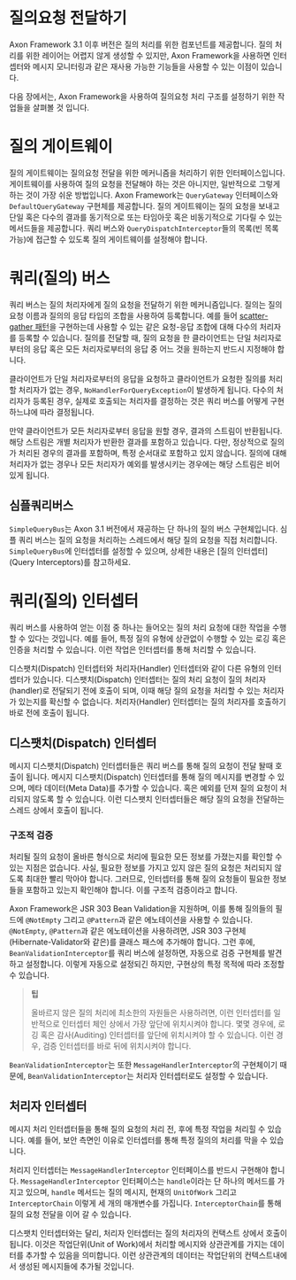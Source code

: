 질의요청 전달하기
=================
Axon Framework 3.1 이후 버전은 질의 처리를 위한 컴포넌트를 제공합니다. 질의 처리를 위한 레이어는 어렵지 않게 생성할 수 있지만, Axon Framework을 사용하면 인터셉터와 메시지 모니터링과 같은 재사용 가능한 기능들을 사용할 수 있는 이점이 있습니다.

다음 장에서는, Axon Framework을 사용하여 질의요청 처리 구조를 설정하기 위한 작업들을 살펴볼 것 입니다.

질의 게이트웨이
=============
질의 게이트웨이는 질의요청 전달을 위한 메커니즘을 처리하기 위한 인터페이스입니다. 게이트웨이를 사용하여 질의 요청을 전달해야 하는 것은 아니지만, 일반적으로 그렇게 하는 것이 가장 쉬운 방법입니다. Axon Framework는 `QueryGateway` 인터페이스와 `DefaultQueryGateway` 구현체를 제공합니다. 질의 게이트웨이는 질의 요청을 보내고 단일 혹은 다수의 결과를 동기적으로 또는 타임아웃 혹은 비동기적으로 기다릴 수 있는 메서드들을 제공합니다. 쿼리 버스와 `QueryDispatchInterceptor`들의 목록(빈 목록 가능)에 접근할 수 있도록 질의 게이트웨이를 설정해야 합니다.

쿼리(질의) 버스
=========
쿼리 버스는 질의 처리자에게 질의 요청을 전달하기 위한 메커니즘입니다. 질의는 질의 요청 이름과 질의의 응답 타입의 조합을 사용하여 등록합니다. 예를 들어 [scatter-gather 패턴](http://www.enterpriseintegrationpatterns.com/patterns/messaging/BroadcastAggregate.html)을 구현하는데 사용할 수 있는 같은 요청-응답 조합에 대해 다수의 처리자를 등록할 수 있습니다. 질의를 전달할 때, 질의 요청을 한 클라이언트는 단일 처리자로부터의 응답 혹은 모든 처리자로부터의 응답 중 어느 것을 원하는지 반드시 지정해야 합니다.

클라이언트가 단일 처리자로부터의 응답을 요청하고 클라이언트가 요청한 질의를 처리할 처리자가 없는 경우, `NoHandlerForQueryException`이 발생하게 됩니다. 다수의 처리자가 등록된 경우, 실제로 호출되는 처리자를 결정하는 것은 쿼리 버스를 어떻게 구현하느냐에 따라 결정됩니다.

만약 클라이언트가 모든 처리자로부터 응답을 원할 경우, 결과의 스트림이 반환됩니다. 해당 스트림은 개별 처리자가 반환한 결과를 포함하고 있습니다. 다만, 정상적으로 질의가 처리된 경우의 결과를 포함하며, 특정 순서대로 포함하고 있지 않습니다. 질의에 대해 처리자가 없는 경우나 모든 처리자가 예외를 발생시키는 경우에는 해당 스트림은 비어 있게 됩니다.

심플쿼리버스
--------------
`SimpleQueryBus`는 Axon 3.1 버전에서 재공하는 단 하나의 질의 버스 구현체입니다. 심플 쿼리 버스는 질의 요청을 처리하는 스레드에서 해당 질의 요청을 직접 처리합니다. `SimpleQueryBus`에 인터셉터를 설정할 수 있으며, 상세한 내용은 [질의 인터셉터](Query Interceptors)를 참고하세요.

쿼리(질의) 인터셉터
==================
쿼리 버스를 사용하여 얻는 이점 중 하나는 들어오는 질의 처리 요청에 대한 작업을 수행할 수 있다는 것입니다. 예를 들어, 특정 질의 유형에 상관없이 수행할 수 있는 로깅 혹은 인증을 처리할 수 있습니다. 이런 작업은 인터셉터를 통해 처리할 수 있습니다.

디스팻치(Dispatch) 인터셉터와 처리자(Handler) 인터셉터와 같이 다른 유형의 인터셉터가 있습니다. 디스팻치(Dispatch) 인터셉터는 질의 처리 요청이 질의 처리자(handler)로 전달되기 전에 호출이 되며, 이때 해당 질의 요청을 처리할 수 있는 처리자가 있는지를 확신할 수 없습니다. 처리자(Handler) 인터셉터는 질의 처리자를 호출하기 바로 전에 호출이 됩니다.

디스팻치(Dispatch) 인터셉터
---------------------
메시지 디스팻치(Dispatch) 인터셉터들은 쿼리 버스를 통해 질의 요청이 전달 돨때 호출이 됩니다. 메시지 디스팻치(Dispatch) 인터셉터를 통해 질의 메시지를 변경할 수 있으며, 메타 데이터(Meta Data)를 추가할 수 있습니다. 혹은 예외를 던져 질의 요청이 처리되지 않도록 할 수 있습니다. 이런 디스팻치 인터셉터들은 해당 질의 요청을 전달하는 스레드 상에서 호출이 됩니다.

### 구조적 검증

처리될 질의 요청이 올바른 형식으로 처리에 필요한 모든 정보를 가졌는지를 확인할 수 있는 지점은 없습니다. 사실, 필요한 정보를 가지고 있지 않은 질의 요청은 처리되지 않도록 최대한 빨리 막아야 합니다. 그러므로, 인터셉터를 통해 질의 요청들이 필요한 정보들을 포함하고 있는지 확인해야 합니다. 이를 구조적 검증이라고 합니다.

Axon Framework은 JSR 303 Bean Validation을 지원하며, 이를 통해 질의들의 필드에 `@NotEmpty` 그리고 `@Pattern`과 같은 에노테이션을 사용할 수 있습니다. `@NotEmpty`, `@Pattern`과 같은 에노테이션을 사용하려면, JSR 303 구현체(Hibernate-Validator와 같은)를 클래스 패스에 추가해야 합니다. 그런 후에, `BeanValidationInterceptor`를 쿼리 버스에 설정하면, 자동으로 검증 구현체를 발견하고 설정합니다. 이렇게 자동으로 설정되긴 하지만, 구현상의 특정 목적에 따라 조정할 수 있습니다.

> **팁**
>
> 올바르지 않은 질의 처리에 최소한의 자원들은 사용하려면, 이런 인터셉터를 일반적으로 인터셉터 체인 상에서 가장 앞단에 위치시켜야 합니다. 몇몇 경우에, 로깅 혹은 감사(Auditing) 인터셉터를 앞단에 위치시켜야 할 수 있습니다. 이런 경우, 검증 인터셉터를 바로 뒤에 위치시켜야 합니다.

`BeanValidationInterceptor`는 또한 `MessageHandlerInterceptor`의 구현체이기 때문에, `BeanValidationInterceptor`는 처리자 인터셉터로도 설정할 수 있습니다.

처리자 인터셉터
--------------------
메시지 처리 인터셉터들을 통해 질의 요청의 처리 전, 후에 특정 작업을 처리힐 수 있습니다. 예를 들어, 보안 측면인 이유로 인터셉터를 통해 특정 질의의 처리를 막을 수 있습니다.

처리지 인터셉터는 `MessageHandlerInterceptor` 인터페이스를 반드시 구현해야 합니다. `MessageHandlerInterceptor` 인터페이스는 `handle`이라는 단 하나의 메서드를 가지고 있으며, `handle` 메서드는 질의 메시지, 현재의 `UnitOfWork` 그리고 `InterceptorChain` 이렇게 세 개의 매개변수를 가집니다. `InterceptorChain`를 통해 질의 요청 전달을 이어 갈 수 있습니다.

디스팻치 인터셉터와는 달리, 처리자 인터셉터는 질의 처리자의 컨택스트 상에서 호출이 됩니다. 이것은 작업단위(Unit of Work)에서 처리할 메시지와 상관관계를 가지는 데이터를 추가할 수 있음을 의미합니다. 이런 상관관계의 데이터는 작업단위의 컨텍스트내에서 생성된 메시지들에 추가될 것입니다. 
